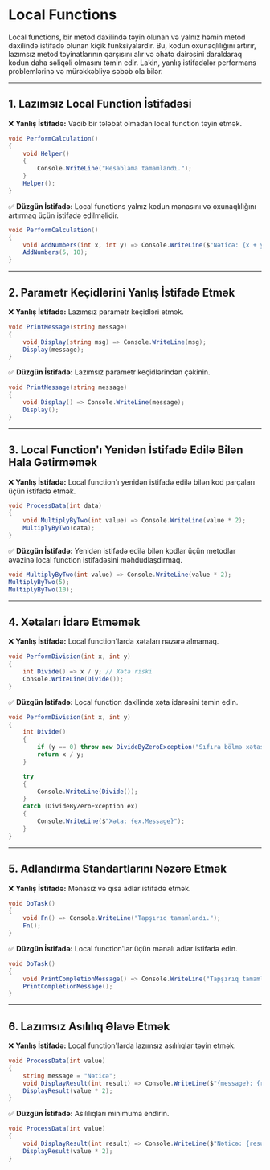 # Local Functions

Local functions, bir metod daxilində təyin olunan və yalnız həmin metod daxilində istifadə olunan kiçik funksiyalardır. Bu, kodun oxunaqlılığını artırır, lazımsız metod təyinatlarının qarşısını alır və əhatə dairəsini daraldaraq kodun daha səliqəli olmasını təmin edir. Lakin, yanlış istifadələr performans problemlərinə və mürəkkəbliyə səbəb ola bilər.

---

## 1. Lazımsız Local Function İstifadəsi

❌ **Yanlış İstifadə:** Vacib bir tələbat olmadan local function təyin etmək.

```csharp
void PerformCalculation()
{
	void Helper()
	{
		Console.WriteLine("Hesablama tamamlandı.");
	}
	Helper();
}
```

✅ **Düzgün İstifadə:** Local functions yalnız kodun mənasını və oxunaqlılığını artırmaq üçün istifadə edilməlidir.

```csharp
void PerformCalculation()
{
	void AddNumbers(int x, int y) => Console.WriteLine($"Nəticə: {x + y}");
	AddNumbers(5, 10);
}
```

---

## 2. Parametr Keçidlərini Yanlış İstifadə Etmək

❌ **Yanlış İstifadə:** Lazımsız parametr keçidləri etmək.

```csharp
void PrintMessage(string message)
{
	void Display(string msg) => Console.WriteLine(msg);
	Display(message);
}
```

✅ **Düzgün İstifadə:** Lazımsız parametr keçidlərindən çəkinin.

```csharp
void PrintMessage(string message)
{
	void Display() => Console.WriteLine(message);
	Display();
}
```

---

## 3. Local Function'ı Yenidən İstifadə Edilə Bilən Hala Gətirməmək

❌ **Yanlış İstifadə:** Local function'ı yenidən istifadə edilə bilən kod parçaları üçün istifadə etmək.

```csharp
void ProcessData(int data)
{
	void MultiplyByTwo(int value) => Console.WriteLine(value * 2);
	MultiplyByTwo(data);
}
```

✅ **Düzgün İstifadə:** Yenidən istifadə edilə bilən kodlar üçün metodlar əvəzinə local function istifadəsini məhdudlaşdırmaq.

```csharp
void MultiplyByTwo(int value) => Console.WriteLine(value * 2);
MultiplyByTwo(5);
MultiplyByTwo(10);
```

---

## 4. Xətaları İdarə Etməmək

❌ **Yanlış İstifadə:** Local function'larda xətaları nəzərə almamaq.

```csharp
void PerformDivision(int x, int y)
{
	int Divide() => x / y; // Xəta riski
	Console.WriteLine(Divide());
}
```

✅ **Düzgün İstifadə:** Local function daxilində xəta idarəsini təmin edin.

```csharp
void PerformDivision(int x, int y)
{
	int Divide()
	{
		if (y == 0) throw new DivideByZeroException("Sıfıra bölmə xətası.");
		return x / y;
	}

	try
	{
		Console.WriteLine(Divide());
	}
	catch (DivideByZeroException ex)
	{
		Console.WriteLine($"Xəta: {ex.Message}");
	}
}
```

---

## 5. Adlandırma Standartlarını Nəzərə Etmək

❌ **Yanlış İstifadə:** Mənasız və qısa adlar istifadə etmək.

```csharp
void DoTask()
{
	void Fn() => Console.WriteLine("Tapşırıq tamamlandı.");
	Fn();
}
```

✅ **Düzgün İstifadə:** Local function'lar üçün mənalı adlar istifadə edin.

```csharp
void DoTask()
{
	void PrintCompletionMessage() => Console.WriteLine("Tapşırıq tamamlandı.");
	PrintCompletionMessage();
}
```

---

## 6. Lazımsız Asılılıq Əlavə Etmək

❌ **Yanlış İstifadə:** Local function'larda lazımsız asılılıqlar təyin etmək.

```csharp
void ProcessData(int value)
{
	string message = "Nəticə";
	void DisplayResult(int result) => Console.WriteLine($"{message}: {result}");
	DisplayResult(value * 2);
}
```

✅ **Düzgün İstifadə:** Asılılıqları minimuma endirin.

```csharp
void ProcessData(int value)
{
	void DisplayResult(int result) => Console.WriteLine($"Nəticə: {result}");
	DisplayResult(value * 2);
}
```